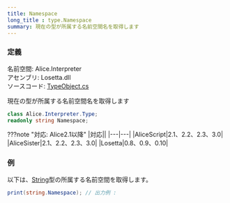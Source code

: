 ```yaml
---
title: Namespace
long_title : type.Namespace
summary: 現在の型が所属する名前空間名を取得します
---
```


### 定義
名前空間: Alice.Interpreter<br/>
アセンブリ: Losetta.dll<br/>
ソースコード: [TypeObject.cs](https://github.com/WSOFT-Project/Losetta/blob/master/Losetta/Objects/TypeObject.cs)


現在の型が所属する名前空間名を取得します

```cs title="AliceScript"
class Alice.Interpreter.Type;
readonly string Namespace;
```

???note "対応: Alice2.1以降"
    |対応||
    |---|---|
    |AliceScript|2.1、2.2、2.3、3.0|
    |AliceSister|2.1、2.2、2.3、3.0|
    |Losetta|0.8、0.9、0.10|

### 例
以下は、[String](../../../string/index.md)型の所属する名前空間を取得します。

```cs title="AliceScript"
print(string.Namespace); // 出力例 : 
```
